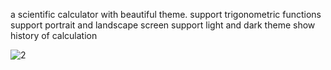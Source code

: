 a scientific calculator with beautiful theme.
support trigonometric functions
support portrait and landscape screen
support light and dark theme
show history of calculation



![2](https://github.com/user-attachments/assets/266dfc1f-d4b0-416e-98df-ba735903419f)




